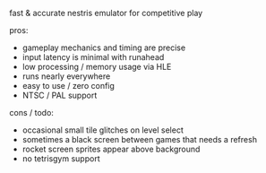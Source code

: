 fast & accurate nestris emulator for competitive play

pros:

* gameplay mechanics and timing are precise
* input latency is minimal with runahead 
* low processing / memory usage via HLE
* runs nearly everywhere
* easy to use / zero config
* NTSC / PAL support

cons / todo:

* occasional small tile glitches on level select
* sometimes a black screen between games that needs a refresh
* rocket screen sprites appear above background
* no tetrisgym support 
